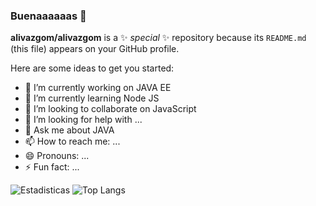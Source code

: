 ### Buenaaaaaas 👋

**alivazgom/alivazgom** is a ✨ _special_ ✨ repository because its `README.md` (this file) appears on your GitHub profile.

Here are some ideas to get you started:

- 🔭 I’m currently working on JAVA EE
- 🌱 I’m currently learning Node JS
- 👯 I’m looking to collaborate on JavaScript
- 🤔 I’m looking for help with ...
- 💬 Ask me about JAVA
- 📫 How to reach me: ...
- 😄 Pronouns: ...
- ⚡ Fun fact: ...

![Estadisticas](https://github-readme-stats.vercel.app/api?username=alivazgom&include_all_commits=true&count_private=true&show_icons=true&theme=dark)
![Top Langs](https://github-readme-stats.vercel.app/api/top-langs/?username=alivazgom&layout=compact&theme=dark)
